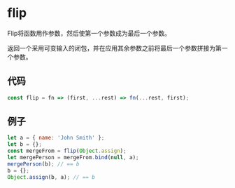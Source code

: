 # flip

Flip将函数用作参数，然后使第一个参数成为最后一个参数。

返回一个采用可变输入的闭包，并在应用其余参数之前将最后一个参数拼接为第一个参数。

## 代码

```js
const flip = fn => (first, ...rest) => fn(...rest, first);
```

## 例子

```js
let a = { name: 'John Smith' };
let b = {};
const mergeFrom = flip(Object.assign);
let mergePerson = mergeFrom.bind(null, a);
mergePerson(b); // == b
b = {};
Object.assign(b, a); // == b
```
